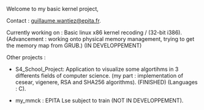 Welcome to my basic kernel project,

Contact : guillaume.wantiez@epita.fr.

Currently working on : Basic linux x86 kernel recoding / (32-bit i386).
  (Advancement : working onto physical memory management, trying to get the memory map from GRUB.) (IN DEVELOPPEMENT)
  
  
Other projects : 

- S4_School_Project: Application to visualize some algortihms in 3 differents fields of computer science. (my part : implementation of cesear, vigenere, RSA and SHA256 algorithms).
                     (FINISHED) (Languages : C).
                     
- my_mmck : EPITA Lse subject to train (NOT IN DEVELOPPEMENT).

